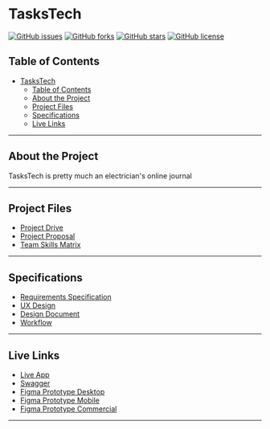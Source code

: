 # TasksTech

[![GitHub issues](https://img.shields.io/github/issues/codesydney/taskstech)](https://github.com/codesydney/taskstech/issues)
[![GitHub forks](https://img.shields.io/github/forks/codesydney/taskstech)](https://github.com/codesydney/taskstech/forks)
[![GitHub stars](https://img.shields.io/github/stars/codesydney/taskstech)](https://github.com/codesydney/taskstech/stars)
[![GitHub license](https://img.shields.io/github/license/codesydney/taskstech)](https://github.com/codesydney/taskstech)

## Table of Contents

- [TasksTech](#tasktech)
  - [Table of Contents](#table-of-contents)
  - [About the Project](#about-the-project)
  - [Project Files](#project-files)
  - [Specifications](#specifications)
  - [Live Links](#live-links)

---

## About the Project

TasksTech is pretty much an electrician's online journal

---

## Project Files

- [Project Drive](https://drive.google.com/drive/folders/1IeypRFkVXKdg8jXSqnW63XW2-Lj8Qg5Z?usp=sharing)
- [Project Proposal](https://drive.google.com/drive/folders/1D7ZJgUfUlXVNMCkl6Gq35k1g_jQB5z99?usp=sharing)
- [Team Skills Matrix](https://drive.google.com/drive/folders/1rmUfP-unzft6Z69Ua318fIJBUtd7KfpZ?usp=sharing)

---

## Specifications

- [Requirements Specification](https://drive.google.com/drive/folders/17GmBDevN1Z19r1RGDZ0GhSQVZ3n9dcCO?usp=sharing)
- [UX Design](https://drive.google.com/drive/folders/16B4_1u8s3MngTyXYi387v6NoYOn3tb8Y?usp=sharing)
- [Design Document](https://drive.google.com/drive/folders/1APw8AzGDmzVNVCRZXcecpn1BHJr-VgGR?usp=sharing)
- [Workflow](https://drive.google.com/drive/folders/12cml5C5Mfz71MqepIjhh2t_ChrlMMTB8?usp=sharing)

---

## Live Links

- [Live App](https://www.taskstech.com)
- [Swagger](http://engramar.pythonanywhere.com/swagger/?pass=123)
- [Figma Prototype Desktop](https://www.figma.com/proto/x12uBElEZKCWJJ1FTldhtl/Desktop?node-id=6%3A4&scaling=min-zoom)
- [Figma Prototype Mobile](https://www.figma.com/proto/Y2Hk62GOkVDaVrDzeKtcvd/Android?node-id=6%3A34&scaling=scale-down)
- [Figma Prototype Commercial](https://www.figma.com/file/QI1z7ipEZAPR4foP2AF9mQ/TasksTech-v2?node-id=0%3A1)
---


